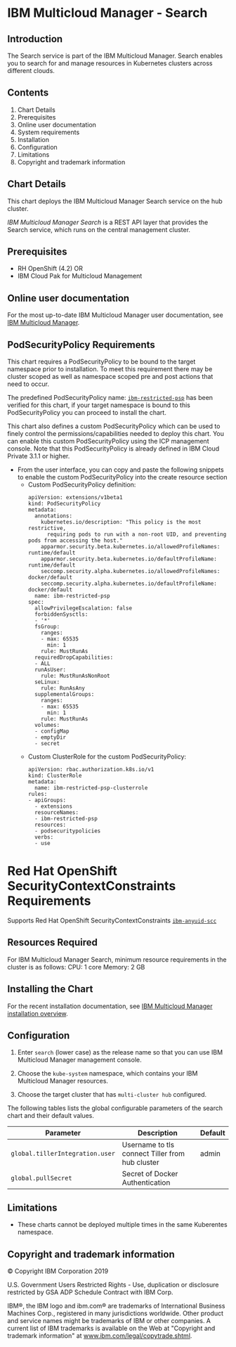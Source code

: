 # IBM Multicloud Manager - Search 

## Introduction

The Search service is part of the IBM Multicloud Manager. Search enables you to search for and manage resources in Kubernetes clusters across different clouds.

## Contents

 1. Chart Details
 2. Prerequisites
 2. Online user documentation
 3. System requirements
 4. Installation
 5. Configuration
 6. Limitations
 5. Copyright and trademark information

## Chart Details

This chart deploys the IBM Multicloud Manager Search service on the hub cluster.

_IBM Multicloud Manager Search_ is a REST API layer that provides the Search service, which runs on the central management cluster. 

## Prerequisites

* RH OpenShift (4.2) OR
* IBM Cloud Pak for Multicloud Management

## Online user documentation

For the most up-to-date IBM Multicloud Manager user documentation, see [IBM Multicloud Manager](https://www.ibm.com/support/knowledgecenter/SSBS6K_3.2.1/mcm/getting_started/introduction.html).

## PodSecurityPolicy Requirements
This chart requires a PodSecurityPolicy to be bound to the target namespace prior to installation. To meet this requirement there may be cluster scoped as well as namespace scoped pre and post actions that need to occur.

The predefined PodSecurityPolicy name: [`ibm-restricted-psp`](https://ibm.biz/cpkspec-psp) has been verified for this chart, if your target namespace is bound to this PodSecurityPolicy you can proceed to install the chart.

This chart also defines a custom PodSecurityPolicy which can be used to finely control the permissions/capabilities needed to deploy this chart. You can enable this custom PodSecurityPolicy using the ICP management console. Note that this PodSecurityPolicy is already defined in IBM Cloud Private 3.1.1 or higher.

- From the user interface, you can copy and paste the following snippets to enable the custom PodSecurityPolicy into the create resource section
  - Custom PodSecurityPolicy definition:
    ```
    apiVersion: extensions/v1beta1
    kind: PodSecurityPolicy
    metadata:
      annotations:
        kubernetes.io/description: "This policy is the most restrictive,
          requiring pods to run with a non-root UID, and preventing pods from accessing the host."
        apparmor.security.beta.kubernetes.io/allowedProfileNames: runtime/default
        apparmor.security.beta.kubernetes.io/defaultProfileName: runtime/default
        seccomp.security.alpha.kubernetes.io/allowedProfileNames: docker/default
        seccomp.security.alpha.kubernetes.io/defaultProfileName: docker/default
      name: ibm-restricted-psp
    spec:
      allowPrivilegeEscalation: false
      forbiddenSysctls:
      - '*'
      fsGroup:
        ranges:
        - max: 65535
          min: 1
        rule: MustRunAs
      requiredDropCapabilities:
      - ALL
      runAsUser:
        rule: MustRunAsNonRoot
      seLinux:
        rule: RunAsAny
      supplementalGroups:
        ranges:
        - max: 65535
          min: 1
        rule: MustRunAs
      volumes:
      - configMap
      - emptyDir
      - secret
    ```
  - Custom ClusterRole for the custom PodSecurityPolicy:
    ```
    apiVersion: rbac.authorization.k8s.io/v1
    kind: ClusterRole
    metadata:
      name: ibm-restricted-psp-clusterrole
    rules:
    - apiGroups:
      - extensions
      resourceNames:
      - ibm-restricted-psp
      resources:
      - podsecuritypolicies
      verbs:
      - use
    ```

# Red Hat OpenShift SecurityContextConstraints Requirements
Supports Red Hat OpenShift SecurityContextConstraints [`ibm-anyuid-scc`](https://ibm.biz/cpkspec-scc)

## Resources Required

For IBM Multicloud Manager Search, minimum resource requirements in the cluster is as follows:
    CPU: 1 core
    Memory: 2 GB

## Installing the Chart

For the recent installation documentation, see [IBM Multicloud Manager installation overview](https://www.ibm.com/support/knowledgecenter/SSBS6K_3.2.1/mcm/installing/installing.html).

## Configuration

1. Enter `search` (lower case) as the release name so that you can use IBM Multicloud Manager management console.

2. Choose the `kube-system` namespace, which contains your IBM Multicloud Manager resources.

3. Choose the target cluster that has `multi-cluster hub` configured.

The following tables lists the global configurable parameters of the search chart and their default values.

| Parameter | Description | Default |
|-----------|-------------|---------|
| `global.tillerIntegration.user` | Username to tls connect Tiller from hub cluster | admin |
| `global.pullSecret` | Secret of Docker Authentication|

## Limitations

* These charts cannot be deployed multiple times in the same Kuberentes namespace.

## Copyright and trademark information

© Copyright IBM Corporation 2019

U.S. Government Users Restricted Rights - Use, duplication or disclosure restricted by GSA ADP Schedule Contract with IBM Corp.

IBM®, the IBM logo and ibm.com® are trademarks of International Business Machines Corp., registered in many jurisdictions worldwide. Other product and service names might be trademarks of IBM or other companies. A current list of IBM trademarks is available on the Web at "Copyright and trademark information" at www.ibm.com/legal/copytrade.shtml.
